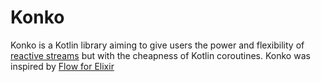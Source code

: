 # Konko #

Konko is a Kotlin library aiming to give users the power and flexibility of [reactive streams](https://github.com/reactive-streams/reactive-streams-jvm) but with the cheapness of Kotlin coroutines. Konko was inspired by [Flow for Elixir](https://github.com/elixir-lang/flow)